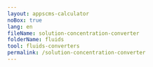 ```yaml
---
layout: appscms-calculator
noBox: true
lang: en
fileName: solution-concentration-converter
folderName: fluids
tool: fluids-converters
permalink: /solution-concentration-converter
---
```


